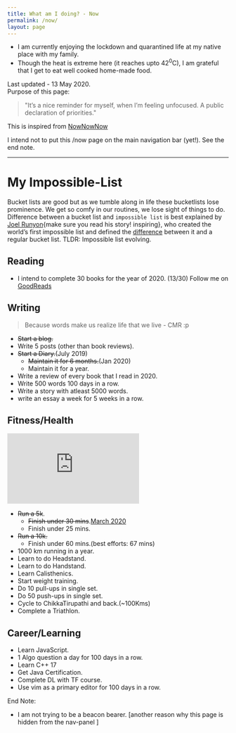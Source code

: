 ```yaml
---
title: What am I doing? - Now
permalink: /now/
layout: page
---
```


- I am currently enjoying the lockdown and quarantined life at my native place with my family.
- Though the heat is extreme here (it reaches upto 42<sup>0</sup>C), I am grateful that I get to eat well cooked home-made food.

Last updated - 13 May 2020.\
Purpose of this page:
> "It’s a nice reminder for myself, when I’m feeling unfocused. A public declaration of priorities."

This is inspired from [NowNowNow](https://nownownow.com/)

I intend not to put this /now page on the main navigation bar (yet!). See the end note.

---

# My Impossible-List

Bucket lists are good but as we tumble along in life these bucketlists lose prominence. We get so comfy in our routines, we lose sight of things to do.
Difference between a bucket list and `impossible list` is best explained by [Joel Runyon](https://impossiblehq.com/about/joel/){make sure you read his story! inspiring}, who created the world’s first impossible list and defined the [difference](https://impossiblehq.com/the-impossible-list-is-not-a-bucket-list/) between it and a regular bucket list.
TLDR: Impossible list evolving.

## Reading

- I intend to complete 30 books for the year of 2020. (13/30)
Follow me on [GoodReads](https://www.goodreads.com/user/show/33625087-cmrmahesh)

## Writing

> Because words make us realize life that we live - CMR :p

- ~~Start a blog.~~
- Write 5 posts (other than book reviews).
- ~~Start a Diary.~~(July 2019)
  - ~~Maintain it for 6 months.~~(Jan 2020)
  - Maintain it for a year.
- Write a review of every book that I read in 2020.
- Write 500 words 100 days in a row.
- Write a story with atleast 5000 words.
- write an essay a week for 5 weeks in a row.

## Fitness/Health

<iframe height='160' width='300' frameborder='0' allowtransparency='true' scrolling='no' src='https://www.strava.com/athletes/34532385/activity-summary/5b536a0d78569408cae7745b3a27ba7d7a02e8e7'></iframe>

- ~~Run a 5k~~.
  - ~~Finish under 30 mins~~.[March 2020](https://www.strava.com/activities/3225804598/overview)
  - Finish under 25 mins.
- ~~Run a 10k.~~
  - Finish under 60 mins.(best efforts: 67 mins)
- 1000 km running in a year.
- Learn to do Headstand.
- Learn to do Handstand.
- Learn Calisthenics.
- Start weight training.
- Do 10 pull-ups in single set.
- Do 50 push-ups in single set.
- Cycle to ChikkaTirupathi and back.(~100Kms)
- Complete a Triathlon.

## Career/Learning

- Learn JavaScript.
- 1 Algo question a day for 100 days in a row.
- Learn C++ 17
- Get Java Certification.
- Complete DL with TF course.
- Use vim as a primary editor for 100 days in a row.

End Note:

- I am not trying to be a beacon bearer. [another reason why this page is hidden from the nav-panel ]
